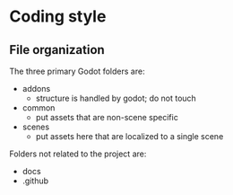 # Coding style

## File organization

The three primary Godot folders are:

- addons
  - structure is handled by godot; do not touch
- common
  - put assets that are non-scene specific
- scenes
  - put assets here that are localized to a single scene

Folders not related to the project are:

- docs
- .github

